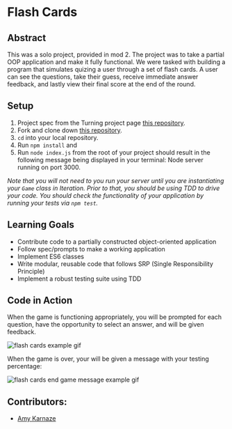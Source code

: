 # Flash Cards

## Abstract

This was a solo project, provided in mod 2. The project was to take a partial OOP application and make it fully functional. We were tasked with building a program that simulates quizing a user through a set of flash cards. A user can see the questions, take their guess, receive immediate answer feedback, and lastly view their final score at the end of the round.

## Setup

1. Project spec from the Turning project page [this repository](https://frontend.turing.io/projects/flash-cards.html).
2. Fork and clone down [this repository](https://github.com/turingschool-examples/flashcards-starter).
3. `cd` into your local repository.
4. Run `npm install` and
5. Run `node index.js` from the root of your project should result in the following message being displayed in your terminal: Node server running on port 3000.

*Note that you will not need to you run your server until you are instantiating your `Game` class in Iteration. Prior to that, you should be using TDD to drive your code. You should check the functionality of your application by running your tests via `npm test`.*

## Learning Goals

* Contribute code to a partially constructed object-oriented application
* Follow spec/prompts to make a working application
* Implement ES6 classes
* Write modular, reusable code that follows SRP (Single Responsibility Principle)
* Implement a robust testing suite using TDD

## Code in Action

When the game is functioning appropriately, you will be prompted for each question, have the opportunity to select an answer, and will be given feedback.

![flash cards example gif](https://media.giphy.com/media/SWiLLrK5akazQU4yv9/giphy.gif)

When the game is over, your will be given a message with your testing percentage:

![flash cards end game message example gif](https://media.giphy.com/media/SScmhzaIDUzkwOLDwB/giphy.gif)

## Contributors:

* [Amy Karnaze](https://github.com/amykarnaze)

